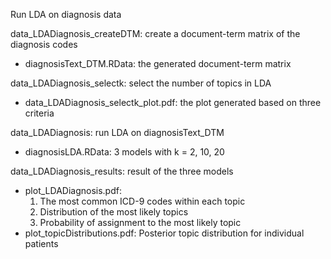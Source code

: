 Run LDA on diagnosis data

data_LDADiagnosis_createDTM: create a document-term matrix of the diagnosis codes
  - diagnosisText_DTM.RData: the generated document-term matrix

data_LDADiagnosis_selectk: select the number of topics in LDA
  - data_LDADiagnosis_selectk_plot.pdf: the plot generated based on three criteria

data_LDADiagnosis: run LDA on diagnosisText_DTM
  - diagnosisLDA.RData: 3 models with k = 2, 10, 20

data_LDADiagnosis_results: result of the three models
  - plot_LDADiagnosis.pdf: 
    1) The most common ICD-9 codes within each topic
    2) Distribution of the most likely topics 
    3) Probability of assignment to the most likely topic
  - plot_topicDistributions.pdf: Posterior topic distribution for individual patients 